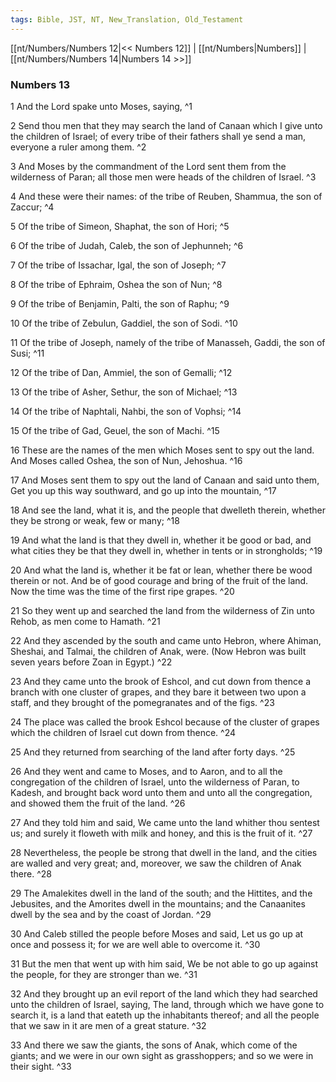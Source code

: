 ```yaml
---
tags: Bible, JST, NT, New_Translation, Old_Testament
---
```


[[nt/Numbers/Numbers 12|<< Numbers 12]] | [[nt/Numbers|Numbers]] | [[nt/Numbers/Numbers 14|Numbers 14 >>]]

### Numbers 13

1 And the Lord spake unto Moses, saying,  ^1

2 Send thou men that they may search the land of Canaan which I give unto the children of Israel; of every tribe of their fathers shall ye send a man, everyone a ruler among them.  ^2

3 And Moses by the commandment of the Lord sent them from the wilderness of Paran; all those men were heads of the children of Israel.  ^3

4 And these were their names: of the tribe of Reuben, Shammua, the son of Zaccur;  ^4

5 Of the tribe of Simeon, Shaphat, the son of Hori;  ^5

6 Of the tribe of Judah, Caleb, the son of Jephunneh;  ^6

7 Of the tribe of Issachar, Igal, the son of Joseph;  ^7

8 Of the tribe of Ephraim, Oshea the son of Nun;  ^8

9 Of the tribe of Benjamin, Palti, the son of Raphu;  ^9

10 Of the tribe of Zebulun, Gaddiel, the son of Sodi.  ^10

11 Of the tribe of Joseph, namely of the tribe of Manasseh, Gaddi, the son of Susi;  ^11

12 Of the tribe of Dan, Ammiel, the son of Gemalli;  ^12

13 Of the tribe of Asher, Sethur, the son of Michael;  ^13

14 Of the tribe of Naphtali, Nahbi, the son of Vophsi;  ^14

15 Of the tribe of Gad, Geuel, the son of Machi.  ^15

16 These are the names of the men which Moses sent to spy out the land. And Moses called Oshea, the son of Nun, Jehoshua.  ^16

17 And Moses sent them to spy out the land of Canaan and said unto them, Get you up this way southward, and go up into the mountain,  ^17

18 And see the land, what it is, and the people that dwelleth therein, whether they be strong or weak, few or many;  ^18

19 And what the land is that they dwell in, whether it be good or bad, and what cities they be that they dwell in, whether in tents or in strongholds;  ^19

20 And what the land is, whether it be fat or lean, whether there be wood therein or not. And be of good courage and bring of the fruit of the land. Now the time was the time of the first ripe grapes.  ^20

21 So they went up and searched the land from the wilderness of Zin unto Rehob, as men come to Hamath.  ^21

22 And they ascended by the south and came unto Hebron, where Ahiman, Sheshai, and Talmai, the children of Anak, were. (Now Hebron was built seven years before Zoan in Egypt.)  ^22

23 And they came unto the brook of Eshcol, and cut down from thence a branch with one cluster of grapes, and they bare it between two upon a staff, and they brought of the pomegranates and of the figs.  ^23

24 The place was called the brook Eshcol because of the cluster of grapes which the children of Israel cut down from thence.  ^24

25 And they returned from searching of the land after forty days.  ^25

26 And they went and came to Moses, and to Aaron, and to all the congregation of the children of Israel, unto the wilderness of Paran, to Kadesh, and brought back word unto them and unto all the congregation, and showed them the fruit of the land.  ^26

27 And they told him and said, We came unto the land whither thou sentest us; and surely it floweth with milk and honey, and this is the fruit of it.  ^27

28 Nevertheless, the people be strong that dwell in the land, and the cities are walled and very great; and, moreover, we saw the children of Anak there.  ^28

29 The Amalekites dwell in the land of the south; and the Hittites, and the Jebusites, and the Amorites dwell in the mountains; and the Canaanites dwell by the sea and by the coast of Jordan.  ^29

30 And Caleb stilled the people before Moses and said, Let us go up at once and possess it; for we are well able to overcome it.  ^30

31 But the men that went up with him said, We be not able to go up against the people, for they are stronger than we.  ^31

32 And they brought up an evil report of the land which they had searched unto the children of Israel, saying, The land, through which we have gone to search it, is a land that eateth up the inhabitants thereof; and all the people that we saw in it are men of a great stature.  ^32

33 And there we saw the giants, the sons of Anak, which come of the giants; and we were in our own sight as grasshoppers; and so we were in their sight.  ^33

 

